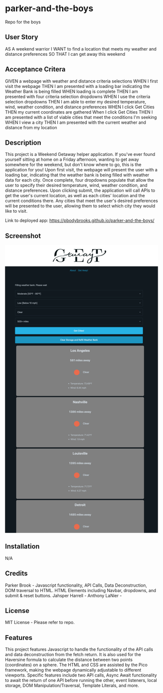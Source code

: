 # parker-and-the-boys
Repo for the boys

## User Story
AS A weekend warrior
I WANT to find a location that meets my weather and distance preferences 
SO THAT I can get away this weekend


## Acceptance Critera
GIVEN a webpage with weather and distance criteria selections
WHEN I first visit the webpage
THEN I am presented with a loading bar indicating the Weather Bank is being filled
WHEN loading is complete
THEN I am presented with four criteria selection dropdowns
WHEN I use the criteria selection dropdowns
THEN I am able to enter my desired temperature, wind, weather condition, and distance preferences
WHEN I click Get Cities
THEN my current coordinates are gathered
When I click Get Cities
THEN I am presented with a list of viable cities that meet the conditions I'm seeking
WHEN I view a city
THEN I am presented with the current weather and distance from my location


## Description
This project is a Weekend Getaway helper application. If you've ever found yourself sitting at home on a Friday afternoon, wanting to get away somewhere for the weekend, but don't know where to go, this is the application for you! Upon first visit, the webpage will present the user with a loading bar, indicating that the weather bank is being filled with weather data for each city. Once complete, four dropdowns populate that allow the user to specify their desired temperature, wind, weather condition, and distance preferences. Upon clicking submit, the application will call APIs to get the user's current location, as well as each cities' location and the current conditions there. Any cities that meet the user's desired preferences will be presented to the user, allowing them to select which city they would like to visit.

Link to deployed app: https://pbodybrooks.github.io/parker-and-the-boys/

## Screenshot
![Screenshot of app.](assets/images/screenshot.png)

## Installation
N/A

## Credits
Parker Brook - Javascript functionality, API Calls, Data Deconstruction, DOM traversal to HTML. HTML Elements including Navbar, dropdowns, and submit & reset buttons.
Jahsper Harrell - 
Anthony LaNier - 


## License
MIT License - Please refer to repo.

## Features
This project features Javascript to handle the functionality of the API calls and data deconstruction from the fetch return. It is also used for the Haversine formula to calculate the distance between two points (coordinates) on a sphere. The HTML and CSS are assisted by the Pico framework, making the webpage dynamically adjustable to different viewports. Specific features include two API calls, Async Await functionality to await the return of one API before running the other, event listeners, local storage, DOM Manipulation/Traversal, Template Literals, and more.
